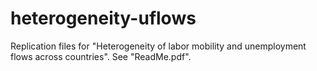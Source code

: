 # heterogeneity-uflows
Replication files for "Heterogeneity of labor mobility and unemployment flows across countries". See "ReadMe.pdf".
